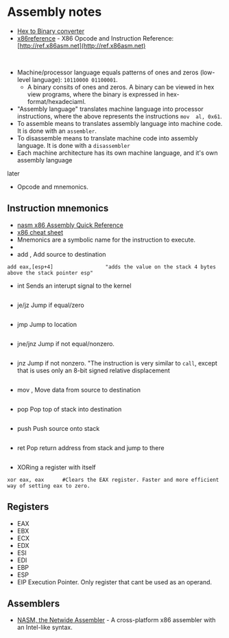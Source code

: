 # Assembly notes

- [Hex to Binary converter](https://www.rapidtables.com/convert/number/hex-to-binary.html)
- [x86reference](https://github.com/Barebit/x86reference) - X86 Opcode and Instruction Reference: [http://ref.x86asm.net](http://ref.x86asm.net)

<br>

- Machine/processor language equals patterns of ones and zeros (low-level language): `10110000 01100001`.
  - A binary consits of ones and zeros. A binary can be viewed in hex view programs, where the binary is expressed in hex-format/hexadeciaml.
- "Assembly language" translates machine language into processor instructions, where the above represents the instructions `mov  al, 0x61`. 
- To assemble means to translates assembly language into machine code. It is done with an `assembler`.
- To disassemble means to translate machine code into assembly language. It is done with a `disassembler`
- Each machine architecture has its own machine language, and it's own assembly language

later
- Opcode and mnemonics.

## Instruction mnemonics
- [nasm x86 Assembly Quick Reference](https://www.cs.uaf.edu/2008/fall/cs301/support/x86/)
- [x86 cheat sheet](https://pages.cs.wisc.edu/~remzi/Classes/354/Fall2012/Handouts/Handout-x86-cheat-sheet.pdf)
- Mnemonics are a symbolic name for the instruction to execute.
- <operation> <list of arguments>
- add    <source>, <destination>     Add source to destination
````
add eax,[esp+4]                 "adds the value on the stack 4 bytes above the stack pointer esp"
````
- int                                Sends an interupt signal to the kernel
````
````
- je/jz  <location>                  Jump if equal/zero
````
````
- jmp    <location>                  Jump to location
````
````
- jne/jnz <location>                 Jump if not equal/nonzero.
````
````
- jnz <location> Jump if not nonzero. "The instruction is very similar to `call`, except that is uses only an 8-bit signed relative displacement
````
````
- mov    <source>, <destination>     Move data from source to destination
````
````

- pop    <destination>               Pop top of stack into destination
````
````
- push   <source>                    Push source onto stack
````
````
- ret                                Pop return address from stack and jump to there
````
````
- XORing a register with itself
````
xor eax, eax      #Clears the EAX register. Faster and more efficient way of setting eax to zero. 
````

## Registers
- EAX
- EBX
- ECX
- EDX
- ESI
- EDI
- EBP
- ESP
- EIP   Execution Pointer. Only register that cant be used as an operand.

## Assemblers
- [NASM, the Netwide Assembler](https://github.com/netwide-assembler/nasm) - A cross-platform x86 assembler with an Intel-like syntax.

  
